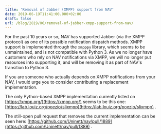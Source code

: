 ```yaml
---
title: 'Removal of Jabber (XMPP) support from NAV'
date: 2019-06-19T11:41:00.000+02:00
draft: false
url: /blog/2019/06/removal-of-jabber-xmpp-support-from-nav/
---
```


  
For the past 10 years or so, NAV has supported Jabber (via the XMPP protocol) as one of its possible notification dispatch methods. XMPP support is implemented through the `xmpppy` library, which seems to be unmaintained, and is not compatible with Python 3. As we no longer have customers who rely on NAV notifications via XMPP, we will no longer put resources into supporting it, and will be removing it as part of NAV's transition to Python 3.  
  
If you are someone who actually depends on XMPP notifications from your NAV, I would urge you to consider contributing a replacement implementation.  
  
The only Python-based XMPP implementation currently listed on [https://xmpp.org/](https://xmpp.org/) seems to be this one: [https://lab.louiz.org/poezio/slixmpp](https://lab.louiz.org/poezio/slixmpp) .  
  
  
The still-open pull request that removes the current implementation can be seen here: [https://github.com/Uninett/nav/pull/1889](https://github.com/Uninett/nav/pull/1889) .
